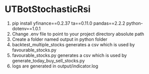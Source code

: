 # UTBotStochasticRsi
1. pip install yfinance==0.2.37 ta==0.11.0 pandas==2.2.2 python-dotenv==1.0.1
2. Change .env file to point to your project directory absolute path
3. Create a folder named output in python folder
4. backtest_multiple_stocks generates a csv which is used by favourable_stocks.py
5. favourable_stocks.py generates a csv which is used by generate_today_buy_sell_stocks.py
6. logs are generated in output/indicator.log